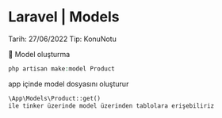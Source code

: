 # Laravel | Models

Tarih: 27/06/2022
Tip: KonuNotu

<aside>
🔲 Model oluşturma

</aside>

```php
php artisan make:model Product
```

app içinde model dosyasını oluşturur

```php
\App\Models\Product::get()
ile tinker üzerinde model üzerinden tablolara erişebiliriz
```